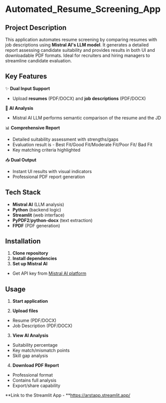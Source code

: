 # Automated_Resume_Screening_App

## Project Description

This application automates resume screening by comparing resumes with job descriptions using **Mistral AI's LLM model**. It generates a detailed report assessing candidate suitability and provides results in both UI and downloadable PDF formats. Ideal for recruiters and hiring managers to streamline candidate evaluation.

## Key Features

✨ **Dual Input Support**  
  - Upload **resumes** (PDF/DOCX) and **job descriptions** (PDF/DOCX)
  
🤖 **AI Analysis**  
  - Mistral AI LLM performs semantic comparison of the resume and the JD
  
📊 **Comprehensive Report**  
  - Detailed suitability assessment with strengths/gaps
  - Evaluation result is - Best Fit/Good Fit/Moderate Fit/Poor Fit/ Bad Fit 
  - Key matching criteria highlighted

📥 **Dual Output**  
  - Instant UI results with visual indicators
  - Professional PDF report generation

## Tech Stack

- **Mistral AI** (LLM analysis)
- **Python** (backend logic)
- **Streamlit** (web interface)
- **PyPDF2**/**python-docx** (text extraction)
- **FPDF** (PDF generation)

## Installation

1. **Clone repository**
2. **Install dependencies**
3. **Set up Mistral AI**
- Get API key from [Mistral AI platform](https://mistral.ai/)

## Usage

1. **Start application**

2. **Upload files**  
- Resume (PDF/DOCX)
- Job Description (PDF/DOCX)

3. **View AI Analysis**  
- Suitability percentage
- Key match/mismatch points
- Skill gap analysis

4. **Download PDF Report**  
- Professional format
- Contains full analysis
- Export/share capability

**Link to the Streamlit App - **https://arstapp.streamlit.app/
